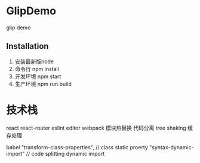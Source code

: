 # GlipDemo
glip demo

## Installation
1. 安装最新版node
2. 命令行 npm install
3. 开发环境 npm start
4. 生产环境 npm run build

# 技术栈
react
react-router
eslint
editor
webpack
  模块热替换
  代码分离
  tree shaking
  缓存处理



babel
"transform-class-properties", // class static proerty
"syntax-dynamic-import" // code splitting dynamic import